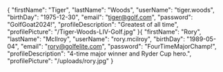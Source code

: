{
  "firstName": "Tiger",
  "lastName": "Woods",
  "userName": "tiger.woods",
  "birthDay": "1975-12-30",
  "email": "tiger@golf.com",
  "password": "GolfGoat2024!",
  "profileDescription": "Greatest of all time",
  "profilePicture": "/Tiger-Woods-LIV-Golf.jpg"
}{
  "firstName": "Rory",
  "lastName": "McIlroy",
  "userName": "rory.mcilroy",
  "birthDay": "1989-05-04",
  "email": "rory@golfelite.com",
  "password": "FourTimeMajorChamp!",
  "profileDescription": "4-time major winner and Ryder Cup hero.",
  "profilePicture": "/uploads/rory.jpg"
}
